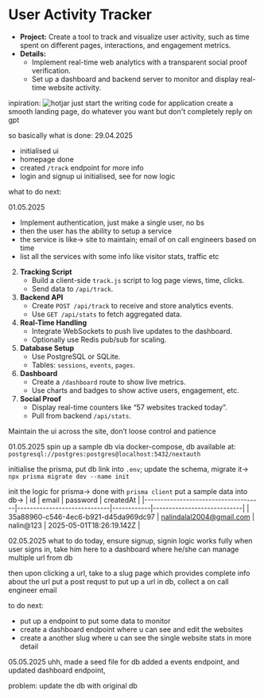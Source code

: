 # User Activity Tracker

- **Project:** Create a tool to track and visualize user activity, such as time spent on different pages, interactions, and engagement metrics.
- **Details:**
  - Implement real-time web analytics with a transparent social proof verification.
  - Set up a dashboard and backend server to monitor and display real-time website activity.

inpiration: ![hotjar](https://www.hotjar.com/)
just start the writing code for application
create a smooth landing page, do whatever you want but don't completely reply on
gpt

so basically what is done:
29.04.2025
- initialised ui
- homepage done
- created `/track` endpoint for more info
- login and signup ui initialised, see for now logic

what to do next:

01.05.2025
- Implement authentication, just make a single user, no bs
- then the user has the ability to setup a service
- the service is like-> site to maintain; email of on call engineers based on time
- list all the services with some info like visitor stats, traffic etc


2. **Tracking Script**
   - Build a client-side `track.js` script to log page views, time, clicks.
   - Send data to `/api/track`.
3. **Backend API**
   - Create `POST /api/track` to receive and store analytics events.
   - Use `GET /api/stats` to fetch aggregated data.
4. **Real-Time Handling**
   - Integrate WebSockets to push live updates to the dashboard.
   - Optionally use Redis pub/sub for scaling.
5. **Database Setup**
   - Use PostgreSQL or SQLite.
   - Tables: `sessions`, `events`, `pages`.
6. **Dashboard**
   - Create a `/dashboard` route to show live metrics.
   - Use charts and badges to show active users, engagement, etc.
7. **Social Proof**
   - Display real-time counters like “57 websites tracked today”.
   - Pull from backend `/api/stats`.

Maintain the ui across the site, don’t loose control and patience

01.05.2025
spin up a sample db via docker-compose, db available at: `postgresql://postgres:postgres@localhost:5432/nextauth`

initialise the prisma, put db link into `.env`; update the schema, migrate it->
`npx prisma migrate dev --name init`

init the logic for prisma-> done with `prisma client`
put a sample data into db->
| id                                   | email                       | password   | createdAt                  |
|-------------------------------------|-----------------------------|------------|----------------------------|
| 35a88960-c546-4ec6-b921-d45da969dc97          | nalindalal2004@gmail.com    | nalin@123  | 2025-05-01T18:26:19.142Z   |

02.05.2025
what to do today, ensure signup, signin logic works fully
when user signs in, take him here to a dashboard where he/she can manage
multiple url from db

then upon clicking a url, take to a slug page which provides complete info about
the url
put a post requst to put up a url in db, collect a on call engineer email


to do next:
- put up a endpoint to put some data to monitor
- create a dashboard endpoint where u can see and edit the websites
- create a another slug where u can see the single website stats in more detail

05.05.2025
uhh, made a seed file for db
added a events endpoint, and updated dashboard endpoint,

problem: update the db with original db
